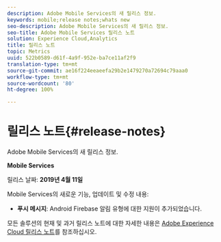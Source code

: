 ```yaml
---
description: Adobe Mobile Services의 새 릴리스 정보.
keywords: mobile;release notes;whats new
seo-description: Adobe Mobile Services의 새 릴리스 정보.
seo-title: Adobe Mobile Services 릴리스 노트
solution: Experience Cloud,Analytics
title: 릴리스 노트
topic: Metrics
uuid: 522b0589-d61f-4a9f-952e-ba7ce11af2f9
translation-type: tm+mt
source-git-commit: ae16f224eeaeefa29b2e1479270a72694c79aaa0
workflow-type: tm+mt
source-wordcount: '80'
ht-degree: 100%

---
```



# 릴리스 노트{#release-notes}

Adobe Mobile Services의 새 릴리스 정보.

**Mobile Services**

릴리스 날짜: **2019년 4월 11일**

Mobile Services의 새로운 기능, 업데이트 및 수정 내용:

* **푸시 메시지**: Android Firebase 알림 유형에 대한 지원이 추가되었습니다.

모든 솔루션의 현재 및 과거 릴리스 노트에 대한 자세한 내용은 [Adobe Experience Cloud 릴리스 노트](https://docs.adobe.com/content/help/ko-KR/release-notes/experience-cloud/current.html)를 참조하십시오.
